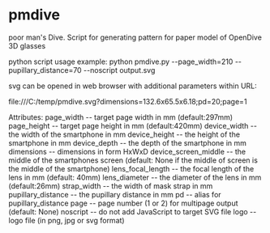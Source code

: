 # pmdive
poor man's Dive. Script for generating pattern for paper model  of OpenDive 3D glasses

python script usage example: python pmdive.py --page_width=210 --pupillary_distance=70 --noscript output.svg

svg can be opened in web browser with additional parameters within URL:

file:///C:/temp/pmdive.svg?dimensions=132.6x65.5x6.18;pd=20;page=1

Attributes:
page_width -- target page width in mm (default:297mm)
page_height -- target page height in mm (default:420mm)
device_width -- the width of the smartphone in mm
device_height -- the height of the smartphone in mm
device_depth -- the depth of the smartphone in mm
dimensions -- dimensions in form HxWxD
device_screen_middle -- the middle of the smartphones screen (default: None if
 the middle of screen is the middle of the smartphone)
lens_focal_length -- the focal length of the lens in mm (default: 40mm)
lens_diameter -- the diameter of the lens in mm (default:26mm)
strap_width -- the width of mask strap in mm
pupillary_distance -- the pupillary distance in mm
pd -- alias for pupillary_distance
page -- page number (1 or 2) for multipage output (default: None)
noscript -- do not add JavaScript to target SVG file
logo -- logo file (in png, jpg or svg format)
